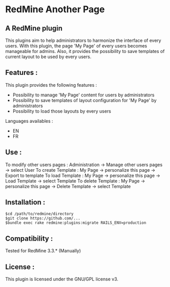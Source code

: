 # RedMine Another Page
## A RedMine plugin

This plugins aim to help administrators to harmonize the interface of every users.
With this plugin, the page 'My Page' of every users becomes manageable for admins.
Also, it provides the possibility to save templates of current layout to be used by every users.


## Features :

This plugin provides the following features :
* Possibility to manage 'My Page' content for users by administrators
* Possibility to save templates of layout configuration for 'My Page' by administrators
* Possibility to load those layouts by every users

Languages availables :
* EN
* FR

## Use :

To modify other users pages :
	Administration -> Manage other users pages -> select User
To create Template :
	My Page -> personalize this page -> Export to template
To load Template :
	My Page -> personalize this page -> Load Template -> select Template
To delete Template :
	My Page -> personalize this page -> Delete Template -> select Template

## Installation :

	$cd /path/to/redmine/directory
	$git clone https://github.com/...
	$bundle exec rake redmine:plugins:migrate RAILS_ENV=production

## Compatibility :
Tested for RedMine 3.3.* (Manually)

## License :
This plugin is licensed under the GNU/GPL license v3.





